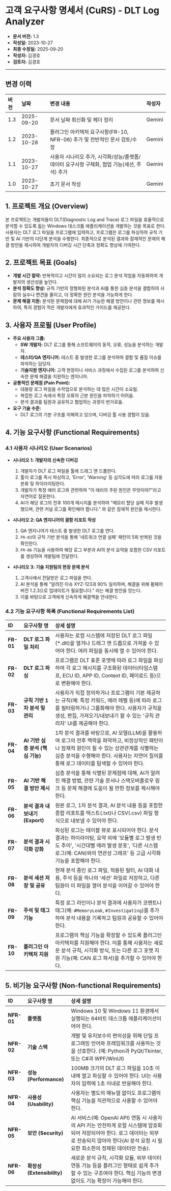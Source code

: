# 고객 요구사항 명세서 (CuRS) - DLT Log Analyzer

*   **문서 버전:** 1.3
*   **작성일:** 2023-10-27
*   **최종 수정일:** 2025-09-20
*   **작성자:** 김경호
*   **검토자:** 김경호

---

## 변경 이력

| 버전 | 날짜       | 변경 내용                                                                                             | 작성자  |
| :--- | :--------- | :---------------------------------------------------------------------------------------------------- | :------ |
| 1.3  | 2025-09-20 | 문서 날짜 최신화 및 헤더 정리                                                                         | Gemini  |
| 1.2  | 2023-10-28 | 플러그인 아키텍처 요구사항(FR-10, NFR-06) 추가 및 전반적인 문서 검토/수정                               | Gemini  |
| 1.1  | 2023-10-27 | 사용자 시나리오 추가, 시각화/성능/플랫폼/데이터 요구사항 구체화, 협업 기능(세션, 주석) 추가 | Gemini  |
| 1.0  | 2023-10-27 | 초기 문서 작성                                                                                        | Gemini  |

## 1. 프로젝트 개요 (Overview)

본 프로젝트는 개발자들이 DLT(Diagnostic Log and Trace) 로그 파일을 효율적으로 분석할 수 있도록 돕는 Windows 데스크톱 애플리케이션을 개발하는 것을 목표로 한다. 사용자는 DLT 로그 파일을 프로그램에 입력하고, 프로그램은 로그를 파싱하여 규칙 기반 및 AI 기반의 다단계 분석을 수행한다. 최종적으로 분석된 결과와 잠재적인 문제의 해결 방안을 제시하여 개발자의 디버깅 시간 단축과 정확도 향상에 기여한다.

## 2. 프로젝트 목표 (Goals)

*   **개발 시간 절약:** 반복적이고 시간이 많이 소요되는 로그 분석 작업을 자동화하여 개발자의 생산성을 높인다.
*   **분석 정확도 향상:** 규칙 기반의 정형화된 분석과 AI를 통한 심층 분석을 결합하여 사람의 실수나 편견을 줄이고, 더 정확한 원인 분석을 가능하게 한다.
*   **문제 해결 지원:** 분석된 문제점에 대해 AI가 가능한 해결 방안이나 관련 정보를 제시하여, 특히 경험이 적은 개발자에게 효과적인 가이드를 제공한다.

## 3. 사용자 프로필 (User Profile)

*   **주요 사용자 그룹:**
    *   **SW 개발자:** DLT 로그를 통해 소프트웨어의 동작, 오류, 성능을 분석하는 개발자.
    *   **테스터/QA 엔지니어:** 테스트 중 발생한 로그를 분석하여 결함 및 품질 이슈를 파악하는 담당자.
    *   **기술지원 엔지니어:** 고객 현장이나 서비스 과정에서 수집된 로그를 분석하여 신속한 문제 해결을 지원하는 엔지니어.
*   **공통적인 문제점 (Pain Point):**
    *   대용량 로그 파일을 수작업으로 분석하는 데 많은 시간이 소요됨.
    *   복잡한 로그 속에서 특정 오류의 근본 원인을 파악하기 어려움.
    *   분석 결과를 팀원과 공유하고 협업하는 과정이 번거로움.
*   **요구 기술 수준:**
    *   DLT 로그의 기본 구조를 이해하고 있으며, 디버깅 툴 사용 경험이 있음.

## 4. 기능 요구사항 (Functional Requirements)

### 4.1 사용자 시나리오 (User Scenarios)

*   **시나리오 1: 개발자의 신속한 디버깅**
    1.  개발자가 DLT 로그 파일을 툴에 드래그 앤 드롭한다.
    2.  툴이 로그를 즉시 파싱하고, 'Error', 'Warning' 등 심각도에 따라 로그를 자동 분류 및 하이라이팅한다.
    3.  개발자가 특정 에러 로그와 관련하여 "이 에러의 주된 원인은 무엇이야?"라고 자연어로 질문한다.
    4.  AI가 해당 로그의 전후 100개 메시지를 분석하여 "메모리 할당 실패 직후 발생했으며, 관련 커널 로그를 확인해야 합니다." 와 같은 잠재적 원인을 제시한다.

*   **시나리오 2: QA 엔지니어의 결함 리포트 작성**
    1.  QA 엔지니어가 테스트 중 발생한 DLT 로그를 연다.
    2.  `FR-03`의 규칙 기반 분석을 통해 '네트워크 연결 실패' 패턴이 5회 반복된 것을 확인한다.
    3.  `FR-06` 기능을 사용하여 해당 로그 부분과 AI의 분석 요약을 포함한 CSV 리포트를 생성하여 개발팀에 전달한다.

*   **시나리오 3: 기술 지원팀의 현장 문제 분석**
    1.  고객사에서 전달받은 로그 파일을 연다.
    2.  AI 분석을 통해 "알려진 이슈 XYZ-123과 90% 일치하며, 해결을 위해 펌웨어 버전 1.2.3으로 업데이트가 필요합니다." 라는 해결 방안을 얻는다.
    3.  이를 바탕으로 고객에게 신속하게 해결책을 안내한다.

### 4.2 기능 요구사항 목록 (Functional Requirements List)

| ID      | 요구사항 명                               | 상세 설명                                                                                                                                                                                                                         |
| :------ | :---------------------------------------- | :-------------------------------------------------------------------------------------------------------------------------------------------------------------------------------------------------------------------------------- |
| **FR-01** | **DLT 로그 파일 처리**                    | 사용자는 로컬 시스템에 저장된 DLT 로그 파일(\*.dlt)을 열거나 드래그 앤 드롭으로 가져올 수 있어야 한다. 여러 파일을 동시에 열 수 있어야 한다.                                                                                             |
| **FR-02** | **DLT 로그 파싱**                         | 프로그램은 DLT 표준 포맷에 따라 로그 파일을 파싱하여 각 로그 메시지를 구조화된 데이터(타임스탬프, ECU ID, APP ID, Context ID, 페이로드 등)으로 변환해야 한다.                                                                         |
| **FR-03** | **규칙 기반 1차 분석 및 관리**            | 사용자가 직접 정의하거나 프로그램이 기본 제공하는 규칙(예: 특정 키워드, 에러 레벨 등)에 따라 로그를 필터링하거나 그룹화해야 한다. 사용자가 규칙을 생성, 편집, 가져오기/내보내기 할 수 있는 '규칙 관리자' UI를 제공해야 한다.         |
| **FR-04** | **AI 기반 심층 분석 (핵심 기능)**         | 1차 분석 결과를 바탕으로, AI 모델(LLM)을 활용하여 로그의 전후 맥락을 파악하고, 비정상적인 패턴이나 잠재적 원인이 될 수 있는 상관관계를 식별하는 심층 분석을 수행해야 한다. 사용자는 자연어 질의를 통해 로그 데이터를 탐색할 수 있어야 한다. |
| **FR-05** | **AI 기반 해결 방안 제시**                | 심층 분석을 통해 식별된 문제점에 대해, AI가 알려진 해결 방법, 관련 기술 문서나 스택오버플로우 링크 등 문제 해결에 도움이 될 만한 정보를 제시해야 한다.                                                                           |
| **FR-06** | **분석 결과 내보내기(Export)**            | 원본 로그, 1차 분석 결과, AI 분석 내용 등을 포함한 종합 리포트를 텍스트(.txt)나 CSV(.csv) 파일 형식으로 내보낼 수 있어야 한다.                                                                                                    |
| **FR-07** | **분석 결과 시각화 강화**                 | 파싱된 로그는 테이블 뷰로 표시되어야 한다. 분석 결과는 하이라이팅, 요약 외에 '모듈별 로그 발생 빈도 추이', '시간대별 에러 발생 분포', '다른 시스템 로그(예: CAN)와의 연관성 그래프' 등 고급 시각화 기능을 포함해야 한다.             |
| **FR-08** | **분석 세션 저장 및 공유**                | 현재 분석 중인 로그 파일, 적용된 필터, AI 대화 내용, 주석 등을 하나의 '세션' 파일로 저장하고, 다른 팀원이 이 파일을 열어 분석을 이어갈 수 있어야 한다.                                                                             |
| **FR-09** | **주석 및 태그 기능**                     | 특정 로그 라인이나 분석 결과에 사용자가 코멘트나 태그(예: `#MemoryLeak`, `#Investigating`)를 추가하여 분석 내용을 기록하고 팀원과 공유할 수 있어야 한다.                                                                          |
| **FR-10** | **플러그인 아키텍처 지원**                | 프로그램의 핵심 기능을 확장할 수 있도록 플러그인 아키텍처를 지원해야 한다. 이를 통해 사용자는 새로운 분석 규칙, 시각화 방식, 또는 다른 로그 포맷 지원 기능(예: CAN 로그 파서)을 추가할 수 있어야 한다.                                  |


## 5. 비기능 요구사항 (Non-functional Requirements)

| ID      | 요구사항 명         | 상세 설명                                                                                                                                                                                                                         |
| :------ | :------------------ | :-------------------------------------------------------------------------------------------------------------------------------------------------------------------------------------------------------------------------------- |
| **NFR-01** | **플랫폼**          | Windows 10 및 Windows 11 환경에서 실행되는 64비트 데스크톱 애플리케이션이어야 한다.                                                                                                                                                  |
| **NFR-02** | **기술 스택**       | 개발 및 유지보수의 편의성을 위해 단일 프로그래밍 언어와 프레임워크를 사용하는 것을 선호한다. (예: Python과 PyQt/Tkinter, 또는 C#과 WPF/WinUI)                                                                                        |
| **NFR-03** | **성능 (Performance)** | 100MB 크기의 DLT 로그 파일을 10초 이내에 열고 파싱할 수 있어야 한다. UI는 사용자의 입력에 1초 이내로 반응해야 한다.                                                                                                                   |
| **NFR-04** | **사용성 (Usability)** | 사용자는 별도의 매뉴얼 없이도 프로그램의 핵심 기능을 직관적으로 사용할 수 있어야 한다.                                                                                                                                                  |
| **NFR-05** | **보안 (Security)**     | AI 서비스(예: OpenAI API) 연동 시 사용자의 API 키는 안전하게 로컬 시스템에 암호화되어 저장되어야 한다. 로그 데이터는 외부로 전송되지 않아야 한다(AI 분석 요청 시 필요한 최소한의 정제된 데이터만 전송).                               |
| **NFR-06** | **확장성 (Extensibility)** | 새로운 분석 규칙, 시각화 모듈, 외부 데이터 연동 기능 등을 플러그인 형태로 쉽게 추가할 수 있는 구조여야 한다. 핵심 기능의 변경 없이도 기능 확장이 가능해야 한다.                                                              |
